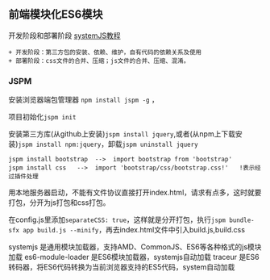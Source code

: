 

## 前端模块化ES6模块

开发阶段和部署阶段 [systemJS教程](https://www.zfanw.com/blog/jspm-systemjs.html)

	+ 开发阶段：第三方包的安装、依赖、维护，自有代码的依赖关系及使用
	+ 部署阶段：css文件的合并、压缩；js文件的合并、压缩、混淆。


### JSPM

安装浏览器端包管理器 `npm install jspm -g` ，

项目初始化`jspm init`

安装第三方库(从github上安装)`jspm install jquery`,或者(从npm上下载安装)`jspm install npm:jquery`，卸载`jspm uninstall jquery`

```
jspm install bootstrap  -->  import bootstrap from 'bootstrap'
jspm install css   -->  import 'bootstrap/css/bootstrap.css!'   !表示经过插件处理
```

用本地服务器启动，不能有文件协议直接打开index.html，请求有点多，这时就要打包，分开为js打包和css打包。

在config.js里添加`separateCSS: true`，这样就是分开打包，执行`jspm bundle-sfx app build.js --minify`，再去index.html文件中引入build.js,build.css



systemjs 是通用模块加载器，支持AMD、CommonJS、ES6等各种格式的js模块加载
es6-module-loader 是ES6模块加载器，systemjs自动加载
traceur  是ES6转码器，将ES6代码转换为当前浏览器支持的ES5代码，system自动加载
